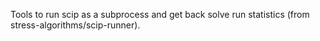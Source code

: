 
Tools to run scip as a subprocess and get back solve run statistics (from stress-algorithms/scip-runner).
